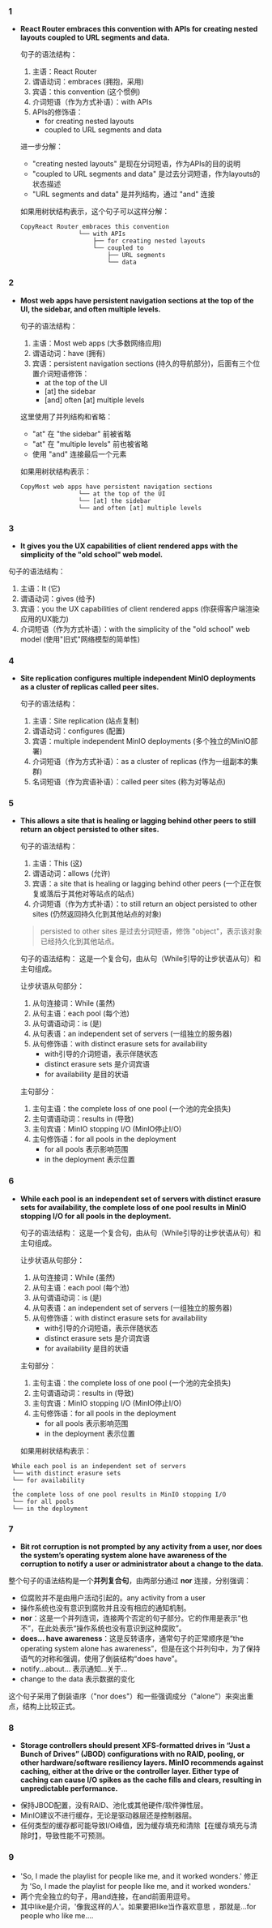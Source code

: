 
### 1
* **React Router embraces this convention with APIs for creating nested layouts coupled to URL segments and data.**

  句子的语法结构：

  1. 主语：React Router
  2. 谓语动词：embraces (拥抱，采用)
  3. 宾语：this convention (这个惯例)
  4. 介词短语（作为方式补语）：with APIs
  5. APIs的修饰语：
     - for creating nested layouts
     - coupled to URL segments and data

  进一步分解：

  - "creating nested layouts" 是现在分词短语，作为APIs的目的说明
  - "coupled to URL segments and data" 是过去分词短语，作为layouts的状态描述
  - "URL segments and data" 是并列结构，通过 "and" 连接

  如果用树状结构表示，这个句子可以这样分解：

  ```
  CopyReact Router embraces this convention
                  └── with APIs
                      ├── for creating nested layouts
                      └── coupled to
                          ├── URL segments
                          └── data
  ```

### 2
* **Most web apps have persistent navigation sections at the top of the UI, the sidebar, and often multiple levels.**

  句子的语法结构：

  1. 主语：Most web apps (大多数网络应用)
  2. 谓语动词：have (拥有)
  3. 宾语：persistent navigation sections (持久的导航部分)，后面有三个位置介词短语修饰：
     - at the top of the UI
     - [at] the sidebar
     - [and] often [at] multiple levels

  这里使用了并列结构和省略：

  - "at" 在 "the sidebar" 前被省略
  - "at" 在 "multiple levels" 前也被省略
  - 使用 "and" 连接最后一个元素

  如果用树状结构表示：

  ```
  CopyMost web apps have persistent navigation sections
                  └── at the top of the UI
                  └── [at] the sidebar
                  └── and often [at] multiple levels
  ```

### 3
*  **It gives you the UX capabilities of client rendered apps with the simplicity of the "old school" web model.**

  句子的语法结构：

  1. 主语：It (它)
  2. 谓语动词：gives (给予)
  3. 宾语：you the UX capabilities of client rendered apps (你获得客户端渲染应用的UX能力)
  4. 介词短语（作为方式补语）：with the simplicity of the "old school" web model (使用"旧式"网络模型的简单性)

### 4 
* **Site replication configures multiple independent MinIO deployments as a cluster of replicas called peer sites.**

  句子的语法结构：

  1. 主语：Site replication (站点复制)
  2. 谓语动词：configures (配置)
  3. 宾语：multiple independent MinIO deployments (多个独立的MinIO部署)
  4. 介词短语（作为方式补语）：as a cluster of replicas (作为一组副本的集群)
  5. 名词短语（作为宾语补语）：called peer sites (称为对等站点)

### 5
* **This allows a site that is healing or lagging behind other peers to still return an object persisted to other sites.**

  句子的语法结构：

  1. 主语：This (这)
  2. 谓语动词：allows (允许)
  3. 宾语：a site that is healing or lagging behind other peers (一个正在恢复或落后于其他对等站点的站点)
  4. 介词短语（作为方式补语）：to still return an object persisted to other sites (仍然返回持久化到其他站点的对象)
  > persisted to other sites  是过去分词短语，修饰 "object"，表示该对象已经持久化到其他站点。
  
  句子的语法结构：
  这是一个复合句，由从句（While引导的让步状语从句）和主句组成。
  
  让步状语从句部分：
  1. 从句连接词：While (虽然)
  2. 从句主语：each pool (每个池)
  3. 从句谓语动词：is (是)
  4. 从句表语：an independent set of servers (一组独立的服务器)
  5. 从句修饰语：with distinct erasure sets for availability
     - with引导的介词短语，表示伴随状态
     - distinct erasure sets 是介词宾语
     - for availability 是目的状语
  
  主句部分：
  1. 主句主语：the complete loss of one pool (一个池的完全损失)
  2. 主句谓语动词：results in (导致)
  3. 主句宾语：MinIO stopping I/O (MinIO停止I/O)
  4. 主句修饰语：for all pools in the deployment
     - for all pools 表示影响范围
     - in the deployment 表示位置

### 6
* **While each pool is an independent set of servers with distinct erasure sets for availability, the complete loss of one pool results in MinIO stopping I/O for all pools in the deployment.**

  句子的语法结构：
  这是一个复合句，由从句（While引导的让步状语从句）和主句组成。

  让步状语从句部分：
  1. 从句连接词：While (虽然)
  2. 从句主语：each pool (每个池)
  3. 从句谓语动词：is (是)
  4. 从句表语：an independent set of servers (一组独立的服务器)
  5. 从句修饰语：with distinct erasure sets for availability
     - with引导的介词短语，表示伴随状态
     - distinct erasure sets 是介词宾语
     - for availability 是目的状语

  主句部分：
  1. 主句主语：the complete loss of one pool (一个池的完全损失)
  2. 主句谓语动词：results in (导致)
  3. 主句宾语：MinIO stopping I/O (MinIO停止I/O)
  4. 主句修饰语：for all pools in the deployment
     - for all pools 表示影响范围
     - in the deployment 表示位置

  如果用树状结构表示：
 ```
  While each pool is an independent set of servers
  └── with distinct erasure sets
  └── for availability
  ,
  the complete loss of one pool results in MinIO stopping I/O
  └── for all pools
  └── in the deployment 
 ```

### 7
* **Bit rot corruption is not prompted by any activity from a user, nor does the system’s operating system alone have awareness of the corruption to notify a user or administrator about a change to the data.**

整个句子的语法结构是一个**并列复合句**，由两部分通过 **nor** 连接，分别强调：
- 位腐败并不是由用户活动引起的。any activity from a user
- 操作系统也没有意识到腐败并且没有相应的通知机制。
- **nor**：这是一个并列连词，连接两个否定的句子部分。它的作用是表示“也不”，在此处表示“操作系统也没有意识到这种腐败”。
- **does... have awareness**：这是反转语序，通常句子的正常顺序是“the operating system alone has awareness”，但是在这个并列句中，为了保持语气的对称和强调，使用了倒装结构“does have”。
- notify...about... 表示通知...关于...
- change to the data 表示数据的变化

这个句子采用了倒装语序（"nor does"）和一些强调成分（"alone"）来突出重点，结构上比较正式。


### 8
* **Storage controllers should present XFS-formatted drives in “Just a Bunch of Drives” (JBOD) configurations with no RAID, pooling, or other hardware/software resiliency layers. MinIO recommends against caching, either at the drive or the controller layer. Either type of caching can cause I/O spikes as the cache fills and clears, resulting in unpredictable performance.**

- 保持JBOD配置，没有RAID、池化或其他硬件/软件弹性层。
- MinIO建议不进行缓存，无论是驱动器层还是控制器层。
- 任何类型的缓存都可能导致I/O峰值，因为缓存填充和清除【在缓存填充与清除时】，导致性能不可预测。

### 9

* 'So, I made the playlist for people like me, and it worked wonders.' 修正为 'So, I made the playlist for people like me, and it worked wonders.'
* 两个完全独立的句子，用and连接，在and前面用逗号。
* 其中like是介词，'像我这样的人'。如果要把like当作喜欢意思 ，那就是...for people who like me....



